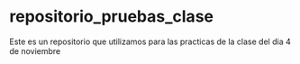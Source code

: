 # repositorio_pruebas_clase
Este es un repositorio que utilizamos para las practicas de la clase del dia 4 de noviembre
